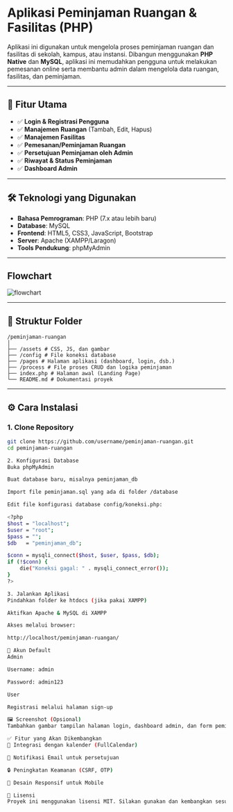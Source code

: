 # Aplikasi Peminjaman Ruangan & Fasilitas (PHP)

Aplikasi ini digunakan untuk mengelola proses peminjaman ruangan dan fasilitas di sekolah, kampus, atau instansi. Dibangun menggunakan **PHP Native** dan **MySQL**, aplikasi ini memudahkan pengguna untuk melakukan pemesanan online serta membantu admin dalam mengelola data ruangan, fasilitas, dan peminjaman.

---

## 🚀 Fitur Utama
- ✅ **Login & Registrasi Pengguna**
- ✅ **Manajemen Ruangan** (Tambah, Edit, Hapus)
- ✅ **Manajemen Fasilitas**
- ✅ **Pemesanan/Peminjaman Ruangan**
- ✅ **Persetujuan Peminjaman oleh Admin**
- ✅ **Riwayat & Status Peminjaman**
- ✅ **Dashboard Admin**

---

## 🛠 Teknologi yang Digunakan
- **Bahasa Pemrograman**: PHP (7.x atau lebih baru)
- **Database**: MySQL
- **Frontend**: HTML5, CSS3, JavaScript, Bootstrap
- **Server**: Apache (XAMPP/Laragon)
- **Tools Pendukung**: phpMyAdmin

---

## Flowchart
![flowchart](loungeflowchart.png)

---

## 📂 Struktur Folder

```
/peminjaman-ruangan
│
├── /assets # CSS, JS, dan gambar
├── /config # File koneksi database
├── /pages # Halaman aplikasi (dashboard, login, dsb.)
├── /process # File proses CRUD dan logika peminjaman
├── index.php # Halaman awal (Landing Page)
└── README.md # Dokumentasi proyek
```

---

## ⚙️ Cara Instalasi
### 1. **Clone Repository**
```bash
git clone https://github.com/username/peminjaman-ruangan.git
cd peminjaman-ruangan

2. Konfigurasi Database
Buka phpMyAdmin

Buat database baru, misalnya peminjaman_db

Import file peminjaman.sql yang ada di folder /database

Edit file konfigurasi database config/koneksi.php:

<?php
$host = "localhost";
$user = "root";
$pass = "";
$db   = "peminjaman_db";

$conn = mysqli_connect($host, $user, $pass, $db);
if (!$conn) {
    die("Koneksi gagal: " . mysqli_connect_error());
}
?>

3. Jalankan Aplikasi
Pindahkan folder ke htdocs (jika pakai XAMPP)

Aktifkan Apache & MySQL di XAMPP

Akses melalui browser:

http://localhost/peminjaman-ruangan/

🔑 Akun Default
Admin

Username: admin

Password: admin123

User

Registrasi melalui halaman sign-up

🖼 Screenshot (Opsional)
Tambahkan gambar tampilan halaman login, dashboard admin, dan form peminjaman.

✅ Fitur yang Akan Dikembangkan
📅 Integrasi dengan kalender (FullCalendar)

📧 Notifikasi Email untuk persetujuan

🔒 Peningkatan Keamanan (CSRF, OTP)

📱 Desain Responsif untuk Mobile

📜 Lisensi
Proyek ini menggunakan lisensi MIT. Silakan gunakan dan kembangkan sesuai kebutuhan.
